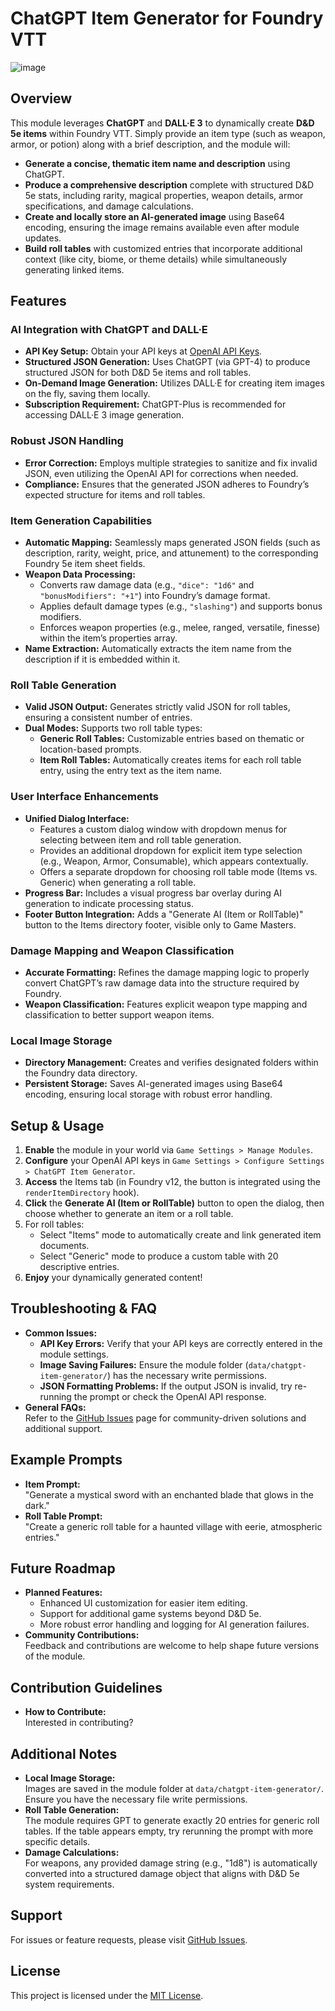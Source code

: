 # ChatGPT Item Generator for Foundry VTT

![image](https://github.com/user-attachments/assets/6b890c07-544d-42b1-829a-4f93b0a73827)

## Overview
This module leverages **ChatGPT** and **DALL·E 3** to dynamically create **D&D 5e items** within Foundry VTT. Simply provide an item type (such as weapon, armor, or potion) along with a brief description, and the module will:

- **Generate a concise, thematic item name and description** using ChatGPT.
- **Produce a comprehensive description** complete with structured D&D 5e stats, including rarity, magical properties, weapon details, armor specifications, and damage calculations.
- **Create and locally store an AI-generated image** using Base64 encoding, ensuring the image remains available even after module updates.
- **Build roll tables** with customized entries that incorporate additional context (like city, biome, or theme details) while simultaneously generating linked items.

## Features

### AI Integration with ChatGPT and DALL·E
- **API Key Setup:** Obtain your API keys at [OpenAI API Keys](https://platform.openai.com/api-keys).
- **Structured JSON Generation:** Uses ChatGPT (via GPT-4) to produce structured JSON for both D&D 5e items and roll tables.
- **On-Demand Image Generation:** Utilizes DALL·E for creating item images on the fly, saving them locally.
- **Subscription Requirement:** ChatGPT-Plus is recommended for accessing DALL·E 3 image generation.

### Robust JSON Handling
- **Error Correction:** Employs multiple strategies to sanitize and fix invalid JSON, even utilizing the OpenAI API for corrections when needed.
- **Compliance:** Ensures that the generated JSON adheres to Foundry’s expected structure for items and roll tables.

### Item Generation Capabilities
- **Automatic Mapping:** Seamlessly maps generated JSON fields (such as description, rarity, weight, price, and attunement) to the corresponding Foundry 5e item sheet fields.
- **Weapon Data Processing:**
  - Converts raw damage data (e.g., `"dice": "1d6"` and `"bonusModifiers": "+1"`) into Foundry’s damage format.
  - Applies default damage types (e.g., `"slashing"`) and supports bonus modifiers.
  - Enforces weapon properties (e.g., melee, ranged, versatile, finesse) within the item’s properties array.
- **Name Extraction:** Automatically extracts the item name from the description if it is embedded within it.

### Roll Table Generation
- **Valid JSON Output:** Generates strictly valid JSON for roll tables, ensuring a consistent number of entries.
- **Dual Modes:** Supports two roll table types:
  - **Generic Roll Tables:** Customizable entries based on thematic or location-based prompts.
  - **Item Roll Tables:** Automatically creates items for each roll table entry, using the entry text as the item name.

### User Interface Enhancements
- **Unified Dialog Interface:**
  - Features a custom dialog window with dropdown menus for selecting between item and roll table generation.
  - Provides an additional dropdown for explicit item type selection (e.g., Weapon, Armor, Consumable), which appears contextually.
  - Offers a separate dropdown for choosing roll table mode (Items vs. Generic) when generating a roll table.
- **Progress Bar:** Includes a visual progress bar overlay during AI generation to indicate processing status.
- **Footer Button Integration:** Adds a "Generate AI (Item or RollTable)" button to the Items directory footer, visible only to Game Masters.

### Damage Mapping and Weapon Classification
- **Accurate Formatting:** Refines the damage mapping logic to properly convert ChatGPT’s raw damage data into the structure required by Foundry.
- **Weapon Classification:** Features explicit weapon type mapping and classification to better support weapon items.

### Local Image Storage
- **Directory Management:** Creates and verifies designated folders within the Foundry data directory.
- **Persistent Storage:** Saves AI-generated images using Base64 encoding, ensuring local storage with robust error handling.

## Setup & Usage
1. **Enable** the module in your world via `Game Settings > Manage Modules`.
2. **Configure** your OpenAI API keys in `Game Settings > Configure Settings > ChatGPT Item Generator`.
3. **Access** the Items tab (in Foundry v12, the button is integrated using the `renderItemDirectory` hook).
4. **Click** the **Generate AI (Item or RollTable)** button to open the dialog, then choose whether to generate an item or a roll table.
5. For roll tables:
   - Select "Items" mode to automatically create and link generated item documents.
   - Select "Generic" mode to produce a custom table with 20 descriptive entries.
6. **Enjoy** your dynamically generated content!

## Troubleshooting & FAQ
- **Common Issues:**
  - **API Key Errors:** Verify that your API keys are correctly entered in the module settings.
  - **Image Saving Failures:** Ensure the module folder (`data/chatgpt-item-generator/`) has the necessary write permissions.
  - **JSON Formatting Problems:** If the output JSON is invalid, try re-running the prompt or check the OpenAI API response.
- **General FAQs:**  
  Refer to the [GitHub Issues](https://github.com/f3rr311/ChatGPT-Item-Gen-for-Foundry-VTT/issues) page for community-driven solutions and additional support.

## Example Prompts
- **Item Prompt:**  
  "Generate a mystical sword with an enchanted blade that glows in the dark."
- **Roll Table Prompt:**  
  "Create a generic roll table for a haunted village with eerie, atmospheric entries."

## Future Roadmap
- **Planned Features:**
  - Enhanced UI customization for easier item editing.
  - Support for additional game systems beyond D&D 5e.
  - More robust error handling and logging for AI generation failures.
- **Community Contributions:**  
  Feedback and contributions are welcome to help shape future versions of the module.

## Contribution Guidelines
- **How to Contribute:**  
  Interested in contributing?

## Additional Notes
- **Local Image Storage:**  
  Images are saved in the module folder at `data/chatgpt-item-generator/`. Ensure you have the necessary file write permissions.
- **Roll Table Generation:**  
  The module requires GPT to generate exactly 20 entries for generic roll tables. If the table appears empty, try rerunning the prompt with more specific details.
- **Damage Calculations:**  
  For weapons, any provided damage string (e.g., "1d8") is automatically converted into a structured damage object that aligns with D&D 5e system requirements.


## Support
For issues or feature requests, please visit [GitHub Issues](https://github.com/f3rr311/ChatGPT-Item-Gen-for-Foundry-VTT/issues).

## License
This project is licensed under the [MIT License](https://opensource.org/licenses/MIT).

